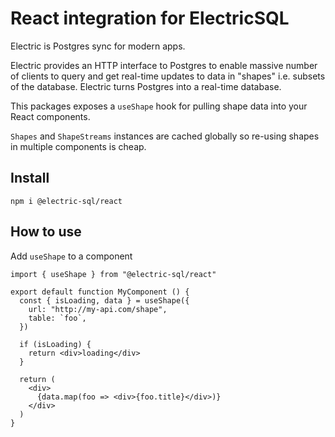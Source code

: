 # React integration for ElectricSQL

Electric is Postgres sync for modern apps.

Electric provides an HTTP interface to Postgres to enable massive number of clients to query and get real-time updates to data in "shapes" i.e. subsets of the database. Electric turns Postgres into a real-time database.

This packages exposes a `useShape` hook for pulling shape data into your React components.

`Shapes` and `ShapeStreams` instances are cached globally so re-using shapes in multiple components is cheap.

## Install

`npm i @electric-sql/react`

## How to use

Add `useShape` to a component

```tsx
import { useShape } from "@electric-sql/react"

export default function MyComponent () {
  const { isLoading, data } = useShape({
    url: "http://my-api.com/shape",
    table: `foo`,
  })

  if (isLoading) {
    return <div>loading</div>
  }

  return (
    <div>
      {data.map(foo => <div>{foo.title}</div>)}
    </div>
  )
}
```
